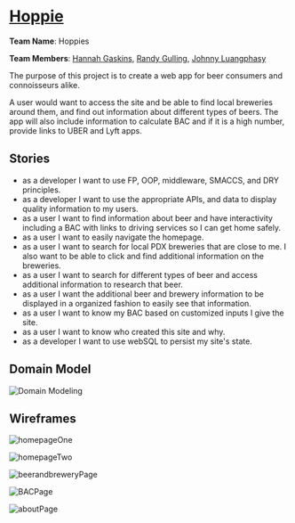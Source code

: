 # [Hoppie]("http://hoppieapp.herokuapp.com")

<b>Team Name</b>: Hoppies

<b>Team Members</b>: [Hannah Gaskins]("https://github.com/hnag409"), [Randy Gulling]("https://github.com/rgylling"), [Johnny Luangphasy]("https://github.com/jluangphasy")

The purpose of this project is to create a web app for beer consumers and connoisseurs alike.

A user would want to access the site and be able to find local breweries around them, and find out information
about different types of beers. The app will also include information to calculate BAC and if it is a high number, provide links to UBER and Lyft apps.

## Stories

- as a developer I want to use FP, OOP, middleware, SMACCS, and DRY principles.
- as a developer I want to use the appropriate APIs, and data to display quality information to my users.
-  as a user I want to find information about beer and have interactivity including a BAC with links to driving services so I can get home safely.
- as a user I want to easily navigate the homepage.
- as a user I want to search for local PDX breweries that are close to me. I also want to be able to click and find additional information on the breweries.
- as a user I want to search for different types of beer and access additional information to research that beer.
- as a user I want the additional beer and brewery information to be displayed in a organized fashion to easily see that information.
- as a user I want to know my BAC based on customized inputs I give the site.
- as a user I want to know who created this site and why.
- as a developer I want to use webSQL to persist my site's state.

## Domain Model

![Domain Modeling](wireframes/domainModel.jpg "domainModel")

## Wireframes

![homepageOne](/wireframes/homepageOne.jpg "homepageOne")

![homepageTwo](/wireframes/homepageTwo.jpg "homepageTwo")

![beerandbreweryPage](/wireframes/beerandbreweryPage.jpg "beerandbreweryPage")

![BACPage](/wireframes/BACPage.jpg "BACPage")

![aboutPage](/wireframes/aboutPage.jpg "aboutPage")
